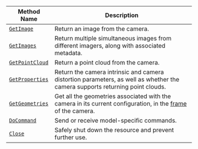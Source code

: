 <!-- prettier-ignore -->
Method Name | Description
----------- | -----------
[`GetImage`](/build/configure/components/camera/#getimage) | Return an image from the camera.
[`GetImages`](/build/configure/components/camera/#getimages) | Return multiple simultaneous images from different imagers, along with associated metadata.
[`GetPointCloud`](/build/configure/components/camera/#getpointcloud) | Return a point cloud from the camera.
[`GetProperties`](/build/configure/components/camera/#getproperties) | Return the camera intrinsic and camera distortion parameters, as well as whether the camera supports returning point clouds.
[`GetGeometries`](/build/configure/components/camera/#getgeometries) | Get all the geometries associated with the camera in its current configuration, in the [frame](/build/configure/services/frame-system/) of the camera.
[`DoCommand`](/build/configure/components/camera/#docommand) | Send or receive model-specific commands.
[`Close`](/build/configure/components/camera/#close) | Safely shut down the resource and prevent further use.
